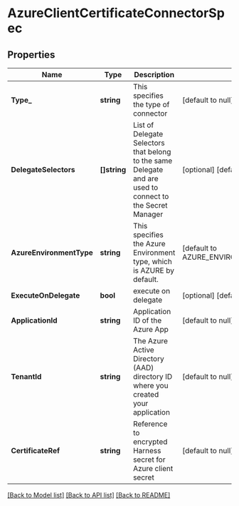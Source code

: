 # AzureClientCertificateConnectorSpec

## Properties
Name | Type | Description | Notes
------------ | ------------- | ------------- | -------------
**Type_** | **string** | This specifies the type of connector | [default to null]
**DelegateSelectors** | **[]string** | List of Delegate Selectors that belong to the same Delegate and are used to connect to the Secret Manager | [optional] [default to null]
**AzureEnvironmentType** | **string** | This specifies the Azure Environment type, which is AZURE by default. | [default to AZURE_ENVIRONMENT_TYPE.AZURE]
**ExecuteOnDelegate** | **bool** | execute on delegate | [optional] [default to true]
**ApplicationId** | **string** | Application ID of the Azure App | [default to null]
**TenantId** | **string** | The Azure Active Directory (AAD) directory ID where you created your application | [default to null]
**CertificateRef** | **string** | Reference to encrypted Harness secret for Azure client secret | [default to null]

[[Back to Model list]](../README.md#documentation-for-models) [[Back to API list]](../README.md#documentation-for-api-endpoints) [[Back to README]](../README.md)

